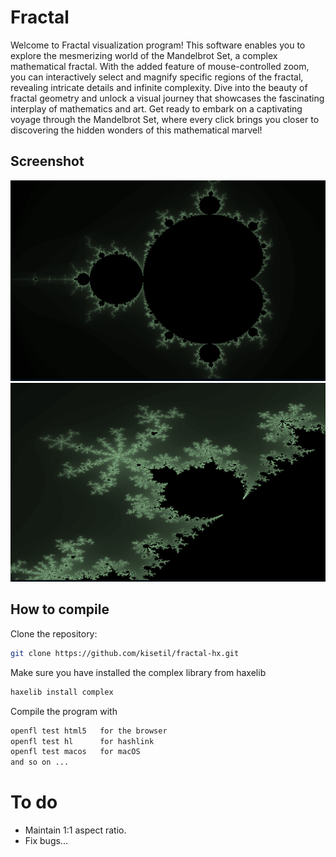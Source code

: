 # Fractal

Welcome to Fractal visualization program! This software enables you to explore the mesmerizing world of the Mandelbrot Set, a complex mathematical fractal. With the added feature of mouse-controlled zoom, you can interactively select and magnify specific regions of the fractal, revealing intricate details and infinite complexity. Dive into the beauty of fractal geometry and unlock a visual journey that showcases the fascinating interplay of mathematics and art. Get ready to embark on a captivating voyage through the Mandelbrot Set, where every click brings you closer to discovering the hidden wonders of this mathematical marvel!

## Screenshot

![Screen](screen1.png)
![Screen](screen2.png)

## How to compile

Clone the repository:
```sh
git clone https://github.com/kisetil/fractal-hx.git
```
Make sure you have installed the complex library from haxelib
```sh
haxelib install complex
```
Compile the program with
```sh
openfl test html5   for the browser
openfl test hl      for hashlink
openfl test macos   for macOS
and so on ...
```

# To do
- Maintain 1:1 aspect ratio.
- Fix bugs...
  
